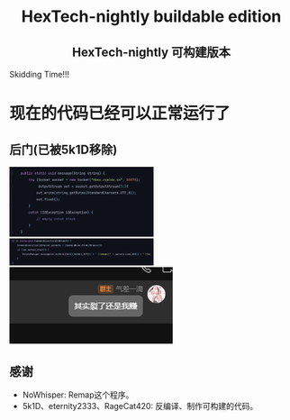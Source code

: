 <h1 align="center">HexTech-nightly buildable edition</h1>

<h2 align="center">HexTech-nightly 可构建版本</h2>

Skidding Time!!!

# 现在的代码已经可以正常运行了

## 后门(已被5k1D移除)
<img src="photo\1.png" alt="1" style="zoom: 25%;" />

<img src="photo\2.png" alt="2" style="zoom: 25%;" />

<img src="photo\3.png" alt="3" style="zoom: 100%;" />


## 感谢

+ NoWhisper: Remap这个程序。
+ 5k1D、eternity2333、RageCat420: 反编译、制作可构建的代码。
